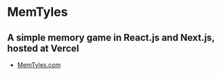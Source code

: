 # MemTyles 

## A simple memory game in React.js and Next.js, hosted at Vercel 
*  [MemTyles.com](https://memtyles.com)
